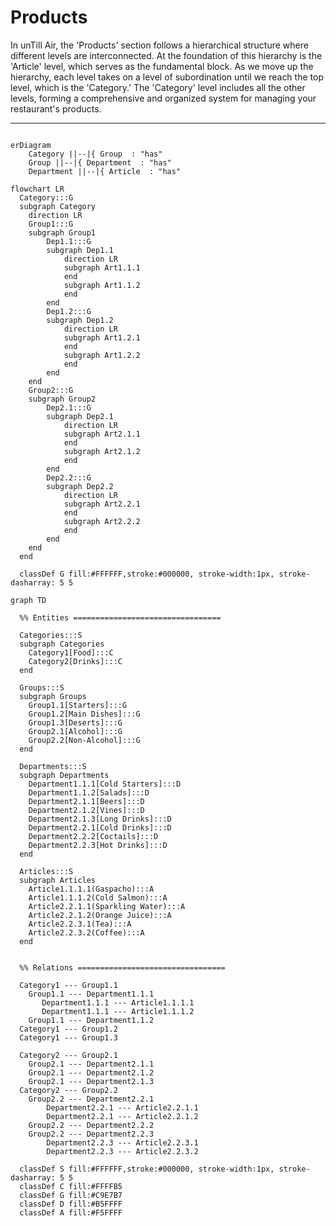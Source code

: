 # Products

In unTill Air, the 'Products' section follows a hierarchical structure where different levels are interconnected. At the foundation of this hierarchy is the 'Article' level, which serves as the fundamental block. As we move up the hierarchy, each level takes on a level of subordination until we reach the top level, which is the 'Category.' The 'Category' level includes all the other levels, forming a comprehensive and organized system for managing your restaurant's products.

***

```mermaid  fullWidth="false"

erDiagram
    Category ||--|{ Group  : "has"
    Group ||--|{ Department  : "has"
    Department ||--|{ Article  : "has"

```

```mermaid  fullWidth="false"
flowchart LR
  Category:::G
  subgraph Category
    direction LR
    Group1:::G
    subgraph Group1
        Dep1.1:::G
        subgraph Dep1.1
            direction LR
            subgraph Art1.1.1
            end
            subgraph Art1.1.2
            end
        end
        Dep1.2:::G
        subgraph Dep1.2
            direction LR
            subgraph Art1.2.1
            end
            subgraph Art1.2.2
            end        
        end
    end
    Group2:::G
    subgraph Group2
        Dep2.1:::G
        subgraph Dep2.1
            direction LR
            subgraph Art2.1.1
            end
            subgraph Art2.1.2
            end
        end
        Dep2.2:::G
        subgraph Dep2.2
            direction LR
            subgraph Art2.2.1
            end
            subgraph Art2.2.2
            end        
        end
    end
  end

  classDef G fill:#FFFFFF,stroke:#000000, stroke-width:1px, stroke-dasharray: 5 5  

```





```mermaid
graph TD

  %% Entities =================================

  Categories:::S
  subgraph Categories
    Category1[Food]:::C
    Category2[Drinks]:::C
  end

  Groups:::S
  subgraph Groups
    Group1.1[Starters]:::G
    Group1.2[Main Dishes]:::G
    Group1.3[Deserts]:::G
    Group2.1[Alcohol]:::G
    Group2.2[Non-Alcohol]:::G
  end

  Departments:::S
  subgraph Departments
    Department1.1.1[Cold Starters]:::D
    Department1.1.2[Salads]:::D
    Department2.1.1[Beers]:::D
    Department2.1.2[Vines]:::D
    Department2.1.3[Long Drinks]:::D
    Department2.2.1[Cold Drinks]:::D
    Department2.2.2[Coctails]:::D
    Department2.2.3[Hot Drinks]:::D
  end
  
  Articles:::S
  subgraph Articles
    Article1.1.1.1(Gaspacho):::A
    Article1.1.1.2(Cold Salmon):::A
    Article2.2.1.1(Sparkling Water):::A
    Article2.2.1.2(Orange Juice):::A
    Article2.2.3.1(Tea):::A
    Article2.2.3.2(Coffee):::A
  end  


  %% Relations =================================
  
  Category1 --- Group1.1
    Group1.1 --- Department1.1.1
       Department1.1.1 --- Article1.1.1.1
       Department1.1.1 --- Article1.1.1.2
    Group1.1 --- Department1.1.2
  Category1 --- Group1.2
  Category1 --- Group1.3

  Category2 --- Group2.1
    Group2.1 --- Department2.1.1
    Group2.1 --- Department2.1.2
    Group2.1 --- Department2.1.3
  Category2 --- Group2.2
    Group2.2 --- Department2.2.1
        Department2.2.1 --- Article2.2.1.1
        Department2.2.1 --- Article2.2.1.2
    Group2.2 --- Department2.2.2
    Group2.2 --- Department2.2.3
        Department2.2.3 --- Article2.2.3.1
        Department2.2.3 --- Article2.2.3.2

  classDef S fill:#FFFFFF,stroke:#000000, stroke-width:1px, stroke-dasharray: 5 5
  classDef C fill:#FFFFB5
  classDef G fill:#C9E7B7
  classDef D fill:#B5FFFF
  classDef A fill:#F5FFFF



```
